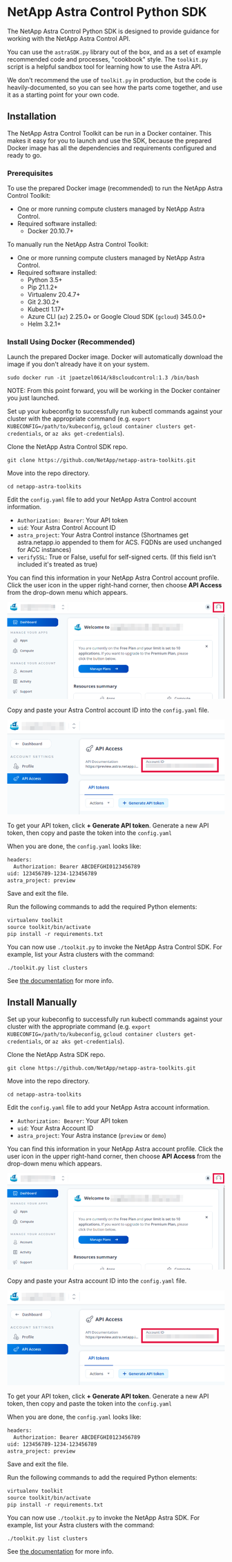# NetApp Astra Control Python SDK

The NetApp Astra Control Python SDK is designed to provide guidance for working with the NetApp Astra Control API.

You can use the `astraSDK.py` library out of the box, and as a set of example recommended code and processes, "cookbook" style. The `toolkit.py` script is a helpful sandbox tool for learning how to use the Astra API.

We don't recommend the use of `toolkit.py` in production, but the code is heavily-documented, so you can see how the parts come together, and use it as a starting point for your own code.

## Installation

The NetApp Astra Control Toolkit can be run in a Docker container. This makes it easy for you to launch and use the SDK, because the prepared Docker image has all the dependencies and requirements configured and ready to go.

### Prerequisites

To use the prepared Docker image (recommended) to run the NetApp Astra Control Toolkit:

* One or more running compute clusters managed by NetApp Astra Control.
* Required software installed:
  * Docker 20.10.7+

To manually run the NetApp Astra Control Toolkit:

* One or more running compute clusters managed by NetApp Astra Control.
* Required software installed:
  * Python 3.5+
  * Pip 21.1.2+
  * Virtualenv 20.4.7+
  * Git 2.30.2+
  * Kubectl 1.17+
  * Azure CLI (`az`) 2.25.0+ or Google Cloud SDK (`gcloud`) 345.0.0+
  * Helm 3.2.1+

### Install Using Docker (Recommended)

Launch the prepared Docker image. Docker will automatically download the image if you don't already have it on your system.

```Shell
sudo docker run -it jpaetzel0614/k8scloudcontrol:1.3 /bin/bash
```

NOTE: From this point forward, you will be working in the Docker container you just launched.

Set up your kubeconfig to successfully run kubectl commands against your cluster with the appropriate command (e.g. `export KUBECONFIG=/path/to/kubeconfig`, `gcloud container clusters get-credentials`, or `az aks get-credentials`).

Clone the NetApp Astra Control SDK repo.

```Shell
git clone https://github.com/NetApp/netapp-astra-toolkits.git
```

Move into the repo directory.

```Shell
cd netapp-astra-toolkits
```

Edit the `config.yaml` file to add your NetApp Astra Control account information.

* `Authorization: Bearer`: Your API token
* `uid`: Your Astra Control Account ID
* `astra_project`: Your Astra Control instance (Shortnames get astra.netapp.io appended to them for ACS.  FQDNs are used unchanged for ACC instances)
* `verifySSL`: True or False, useful for self-signed certs. (If this field isn't included it's treated as true)

You can find this information in your NetApp Astra Control account profile. Click the user icon in the upper right-hand corner, then choose **API Access** from the drop-down menu which appears.

![Locate your Astra Control profile](/docs/install/img/astra-profile.png)

Copy and paste your Astra Control account ID into the `config.yaml` file.

![Locate your Astra Control account ID](/docs/install/img/astra-account-info.png)

To get your API token, click **+ Generate API token**. Generate a new API token, then copy and paste the token into the `config.yaml`

When you are done, the `config.yaml` looks like:

```Shell
headers:
  Authorization: Bearer ABCDEFGHI0123456789
uid: 123456789-1234-123456789
astra_project: preview
```

Save and exit the file.

Run the following commands to add the required Python elements:

```Shell
virtualenv toolkit
source toolkit/bin/activate
pip install -r requirements.txt
```

You can now use `./toolkit.py` to invoke the NetApp Astra Control SDK. For example, list your Astra clusters with the command:

```Shell
./toolkit.py list clusters
```

See [the documentation](./docs) for more info.

## Install Manually

Set up your kubeconfig to successfully run kubectl commands against your cluster with the appropriate command (e.g. `export KUBECONFIG=/path/to/kubeconfig`, `gcloud container clusters get-credentials`, or `az aks get-credentials`).

Clone the NetApp Astra SDK repo.

```Shell
git clone https://github.com/NetApp/netapp-astra-toolkits.git
```

Move into the repo directory.

```Shell
cd netapp-astra-toolkits
```

Edit the `config.yaml` file to add your NetApp Astra account information.

* `Authorization: Bearer`: Your API token
* `uid`: Your Astra Account ID
* `astra_project`: Your Astra instance (`preview` or `demo`)

You can find this information in your NetApp Astra account profile. Click the user icon in the upper right-hand corner, then choose **API Access** from the drop-down menu which appears.

![Locate your Astra profile](./docs/install/img/astra-profile.png)

Copy and paste your Astra account ID into the `config.yaml` file.

![Locate your Astra account ID](./docs/install/img/astra-account-info.png)

To get your API token, click **+ Generate API token**. Generate a new API token, then copy and paste the token into the `config.yaml`

When you are done, the `config.yaml` looks like:

```Shell
headers:
  Authorization: Bearer ABCDEFGHI0123456789
uid: 123456789-1234-123456789
astra_project: preview
```

Save and exit the file.

Run the following commands to add the required Python elements:

```Shell
virtualenv toolkit
source toolkit/bin/activate
pip install -r requirements.txt
```

You can now use `./toolkit.py` to invoke the NetApp Astra SDK. For example, list your Astra clusters with the command:

```Shell
./toolkit.py list clusters
```

See [the documentation](./docs) for more info.
